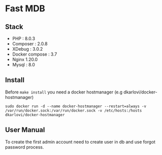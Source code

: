 # Fast MDB

## Stack

* PHP : 8.0.3
* Composer : 2.0.8
* XDebug : 3.0.2
* Docker compose : 3.7
* Nginx 1.20.0
* Mysql : 8.0

## Install

Before `make install` you need a docker hostmanager (e.g dkarlovi/docker-hostmanager)

`sudo docker run -d --name docker-hostmanager --restart=always -v /var/run/docker.sock:/var/run/docker.sock -v /etc/hosts:/hosts dkarlovi/docker-hostmanager`

## User Manual

To create the first admin account need to create user in db and use forgot password process.
